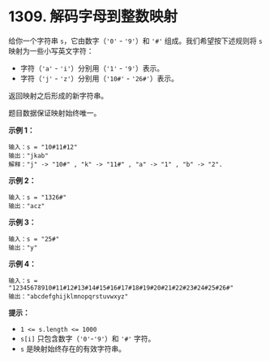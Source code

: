 # 1309. 解码字母到整数映射

给你一个字符串 `s`，它由数字（`'0'` - `'9'`）和 `'#'` 组成。我们希望按下述规则将 `s` 映射为一些小写英文字符：

- 字符（`'a'` - `'i'`）分别用（`'1'` - `'9'`）表示。
- 字符（`'j'` - `'z'`）分别用（`'10#'` - `'26#'`）表示。

返回映射之后形成的新字符串。

题目数据保证映射始终唯一。

**示例 1：**

```()
输入：s = "10#11#12"
输出："jkab"
解释："j" -> "10#" , "k" -> "11#" , "a" -> "1" , "b" -> "2".
```

**示例 2：**

```()
输入：s = "1326#"
输出："acz"
```

**示例 3：**

```()
输入：s = "25#"
输出："y"
```

**示例 4：**

```()
输入：s = "12345678910#11#12#13#14#15#16#17#18#19#20#21#22#23#24#25#26#"
输出："abcdefghijklmnopqrstuvwxyz"
```

**提示：**

- `1 <= s.length <= 1000`
- `s[i]` 只包含数字（`'0'`-`'9'`）和 `'#'` 字符。
- `s` 是映射始终存在的有效字符串。
